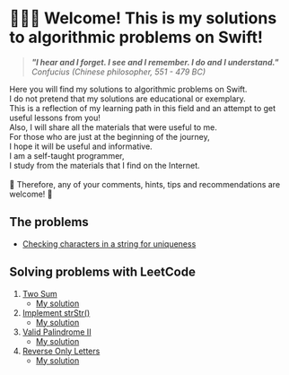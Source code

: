 # 🧑🏻‍💻 Welcome! This is my solutions to algorithmic problems on Swift!

> ***"I hear and I forget.
>  I see and I remember.
>  I do and I understand."***<br>
*Confucius (Chinese philosopher, 551 - 479 BC)*

Here you will find my solutions to algorithmic problems on Swift.<br>
I do not pretend that my solutions are educational or exemplary.<br>
This is a reflection of my learning path in this field and an attempt to get useful lessons from you!<br>
Also, I will share all the materials that were useful to me.<br>
For those who are just at the beginning of the journey,<br>
I hope it will be useful and informative.<br>
I am a self-taught programmer,<br>
I study from the materials that I find on the Internet.<br>
<br>
🥰 Therefore, any of your comments, hints, tips and recommendations are welcome! 🥰<br>

## The problems

- [Checking characters in a string for uniqueness](Task1.swift)

## Solving problems with LeetCode

1. [Two Sum](https://leetcode.com/problems/two-sum/)
    * [My solution](LeetCode1TwoSumm.swift)
2. [Implement strStr()](https://leetcode.com/problems/implement-strstr/)
	* [My solution](LeetCode28Implement_strStr.swift)
3. [Valid Palindrome II](https://leetcode.com/problems/valid-palindrome-ii/)
	* [My solution](LeetCode680ValidPalindromeII.swift)
4. [Reverse Only Letters](https://leetcode.com/problems/reverse-only-letters/)
	* [My solution](LeetCode917ReverseOnlyLetters.swift)

